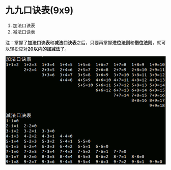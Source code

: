 # 九九口诀表(9x9)

1. 加法口诀表
2. 减法口诀表

注：掌握了**加法口诀表**和**减法口诀表**之后，只要再掌握**进位法则**和**借位法则**，就可以轻松应对**20以内的加减法**了。

![九九口诀表](9x9.png)
